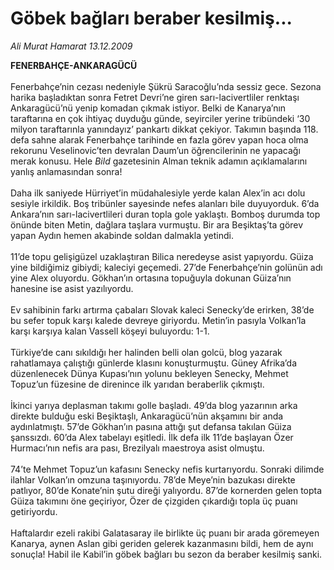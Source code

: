 # Göbek bağları beraber kesilmiş...

*Ali Murat Hamarat 13.12.2009*

<div class="taraf_structure_2col_1zq">
<div class="margen_n">



 <p><strong>FENERBAHÇE-ANKARAGÜCÜ</strong>   <br/><br/>Fenerbahçe’nin cezası nedeniyle Şükrü Saracoğlu’nda sessiz gece. Sezona harika başladıktan sonra Fetret Devri’ne giren sarı-lacivertliler renktaşı Ankaragücü’nü yenip komadan çıkmak istiyor. Belki de Kanarya’nın taraftarına en çok ihtiyaç duyduğu günde, seyirciler yerine tribündeki ‘30 milyon taraftarınla yanındayız’ pankartı dikkat çekiyor. Takımın başında 118. defa sahne alarak Fenerbahçe tarihinde en fazla görev yapan hoca olma rekorunu Veselinovic’ten devralan Daum’un öğrencilerinin ne yapacağı merak konusu. Hele <i>Bild</i> gazetesinin Alman teknik adamın açıklamalarını yanlış anlamasından sonra! <br/><br/>Daha ilk saniyede Hürriyet’in müdahalesiyle yerde kalan Alex’in acı dolu sesiyle irkildik. Boş tribünler sayesinde nefes alanları bile duyuyorduk. 6’da Ankara’nın sarı-lacivertlileri duran topla gole yaklaştı. Bomboş durumda top önünde biten Metin, dağlara taşlara vurmuştu. Bir ara Beşiktaş’ta görev yapan Aydın hemen akabinde soldan dalmakla yetindi. <br/><br/>11’de topu gelişigüzel uzaklaştıran Bilica neredeyse asist yapıyordu. Güiza yine bildiğimiz gibiydi; kaleciyi geçemedi. 27’de Fenerbahçe’nin golünün adı yine Alex oluyordu. Gökhan’ın ortasına topuğuyla dokunan Güiza’nın hanesine ise asist yazılıyordu. <br/><br/>Ev sahibinin farkı artırma çabaları Slovak kaleci Senecky’de erirken, 38’de bu sefer topuk karşı kalede devreye giriyordu. Metin’in pasıyla Volkan’la karşı karşıya kalan Vassell köşeyi buluyordu: 1-1. <br/><br/>Türkiye’de canı sıkıldığı her halinden belli olan golcü, blog yazarak rahatlamaya çalıştığı günlerde klasını konuşturmuştu. Güney Afrika’da düzenlenecek Dünya Kupası’nın yolunu bekleyen Senecky, Mehmet Topuz’un füzesine de direnince ilk yarıdan beraberlik çıkmıştı. <br/><br/>İkinci yarıya deplasman takımı golle başladı. 49’da blog yazarının arka direkte bulduğu eski Beşiktaşlı, Ankaragücü’nün akşamını bir anda aydınlatmıştı. 57’de Gökhan’ın pasına attığı şut defansa takılan Güiza şanssızdı. 60’da Alex tabelayı eşitledi. İlk defa ilk 11’de başlayan Özer Hurmacı’nın nefis ara pası, Brezilyalı maestroya asist olmuştu. <br/><br/>74’te Mehmet Topuz’un kafasını Senecky nefis kurtarıyordu. Sonraki dilimde ilahlar Volkan’ın omzuna taşınıyordu. 78’de Meye’nin bazukası direkte patlıyor, 80’de Konate’nin şutu direği yalıyordu. 87’de kornerden gelen topta Güiza takımını öne geçiriyor, Özer de çizgiden çıkardığı topla üç puanı getiriyordu. <br/><br/>Haftalardır ezeli rakibi Galatasaray ile birlikte üç puanı bir arada göremeyen Kanarya, aynen Aslan gibi geriden gelerek kazanmasını bildi, hem de aynı sonuçla! Habil ile Kabil’in göbek bağları bu sezon da beraber kesilmiş sanki.</p>
<br/>
<br/>
<br/>



<br/>


<div id="taraf_not">
</div>

</div>


</div>
